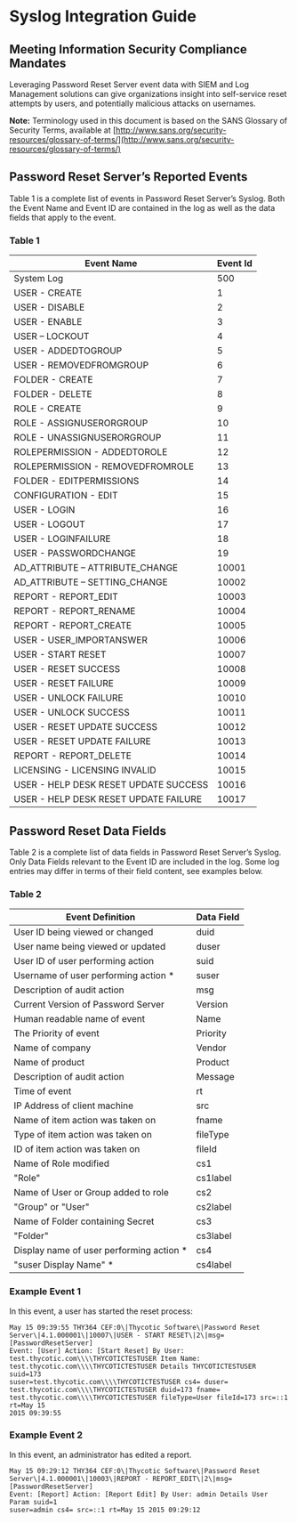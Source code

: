 [title]: # (Integration)
[tags]: # (welcome)
[priority]: # (600)

# Syslog Integration Guide

## Meeting Information Security Compliance Mandates

Leveraging Password Reset Server event data with SIEM and Log Management solutions can give organizations insight into self-service reset attempts by users, and potentially malicious attacks on usernames.

**Note:** Terminology used in this document is based on the SANS Glossary of Security Terms, available at [http://www.sans.org/security-resources/glossary-of-terms/](http://www.sans.org/security-resources/glossary-of-terms/)

## Password Reset Server’s Reported Events

Table 1 is a complete list of events in Password Reset
Server’s Syslog. Both the Event Name and Event ID are contained in the log as
well as the data fields that apply to the event.

### Table 1

| Event Name | Event Id |
|---------------------------------------|--------------|
| System Log                            | 500          |
| USER - CREATE                         | 1            |
| USER - DISABLE                        | 2            |
| USER - ENABLE                         | 3            |
| USER – LOCKOUT                        | 4            |
| USER - ADDEDTOGROUP                   | 5            |
| USER - REMOVEDFROMGROUP               | 6            |
| FOLDER - CREATE                       | 7            |
| FOLDER - DELETE                       | 8            |
| ROLE - CREATE                         | 9            |
| ROLE - ASSIGNUSERORGROUP              | 10           |
| ROLE - UNASSIGNUSERORGROUP            | 11           |
| ROLEPERMISSION - ADDEDTOROLE          | 12           |
| ROLEPERMISSION - REMOVEDFROMROLE      | 13           |
| FOLDER - EDITPERMISSIONS              | 14           |
| CONFIGURATION - EDIT                  | 15           |
| USER - LOGIN                          | 16           |
| USER - LOGOUT                         | 17           |
| USER - LOGINFAILURE                   | 18           |
| USER - PASSWORDCHANGE                 | 19           |
| AD_ATTRIBUTE – ATTRIBUTE_CHANGE       | 10001        |
| AD_ATTRIBUTE – SETTING_CHANGE         | 10002        |
| REPORT - REPORT_EDIT                  | 10003        |
| REPORT - REPORT_RENAME                | 10004        |
| REPORT - REPORT_CREATE                | 10005        |
| USER - USER_IMPORTANSWER              | 10006        |
| USER - START RESET                    | 10007        |
| USER - RESET SUCCESS                  | 10008        |
| USER - RESET FAILURE                  | 10009        |
| USER - UNLOCK FAILURE                 | 10010        |
| USER - UNLOCK SUCCESS                 | 10011        |
| USER - RESET UPDATE SUCCESS           | 10012        |
| USER - RESET UPDATE FAILURE           | 10013        |
| REPORT - REPORT_DELETE                | 10014        |
| LICENSING - LICENSING INVALID         | 10015        |
| USER - HELP DESK RESET UPDATE SUCCESS | 10016        |
| USER - HELP DESK RESET UPDATE FAILURE | 10017        |

## Password Reset Data Fields

Table 2 is a complete list of data fields in Password
Reset Server’s Syslog. Only Data Fields relevant to the Event ID are included in
the log. Some log entries may differ in terms of their field content, see
examples below.

### Table 2

| Event Definition | Data Field |
|------------------------------------------|----------------|
| User ID being viewed or changed          | duid           |
| User name being viewed or updated        | duser          |
| User ID of user performing action        | suid           |
| Username of user performing action \*    | suser          |
| Description of audit action              | msg            |
| Current Version of Password Server       | Version        |
| Human readable name of event             | Name           |
| The Priority of event                    | Priority       |
| Name of company                          | Vendor         |
| Name of product                          | Product        |
| Description of audit action              | Message        |
| Time of event                            | rt             |
| IP Address of client machine             | src            |
| Name of item action was taken on         | fname          |
| Type of item action was taken on         | fileType       |
| ID of item action was taken on           | fileId         |
| Name of Role modified                    | cs1            |
| "Role"                                   | cs1label       |
| Name of User or Group added to role      | cs2            |
| "Group" or "User"                        | cs2label       |
| Name of Folder containing Secret         | cs3            |
| "Folder"                                 | cs3label       |
| Display name of user performing action \*| cs4            |
| "suser Display Name" \*                  | cs4label       |

### Example Event 1

In this event, a user has started the reset process:

```
May 15 09:39:55 THY364 CEF:0\|Thycotic Software\|Password Reset
Server\|4.1.000001\|10007\|USER - START RESET\|2\|msg=[PasswordResetServer]
Event: [User] Action: [Start Reset] By User:
test.thycotic.com\\\\THYCOTICTESTUSER Item Name:
test.thycotic.com\\\\THYCOTICTESTUSER Details THYCOTICTESTUSER suid=173
suser=test.thycotic.com\\\\THYCOTICTESTUSER cs4= duser=
test.thycotic.com\\\\THYCOTICTESTUSER duid=173 fname=
test.thycotic.com\\\\THYCOTICTESTUSER fileType=User fileId=173 src=::1 rt=May 15
2015 09:39:55
```

### Example Event 2

In this event, an administrator has edited a report.

```
May 15 09:29:12 THY364 CEF:0\|Thycotic Software\|Password Reset
Server\|4.1.000001\|10003\|REPORT - REPORT_EDIT\|2\|msg=[PasswordResetServer]
Event: [Report] Action: [Report Edit] By User: admin Details User Param suid=1
suser=admin cs4= src=::1 rt=May 15 2015 09:29:12
```